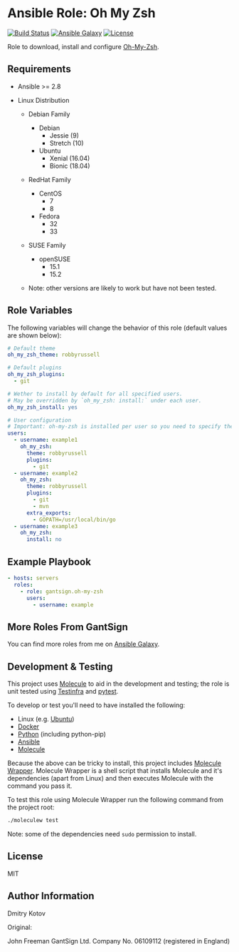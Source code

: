 Ansible Role: Oh My Zsh
=======================

[![Build Status](https://travis-ci.com/tutunak/ansible-role-oh-my-zsh.svg?branch=master)](https://travis-ci.com/gantsign/ansible-role-oh-my-zsh)
[![Ansible Galaxy](https://img.shields.io/badge/ansible--galaxy-tutunak.oh--my--zsh-blue.svg)](https://galaxy.ansible.com/tutunak/oh-my-zsh)
[![License](https://img.shields.io/badge/license-MIT-blue.svg)](https://raw.githubusercontent.com/tutunak/ansible-role-oh-my-zsh/master/LICENSE)

Role to download, install and configure [Oh-My-Zsh](http://ohmyz.sh/).

Requirements
------------

* Ansible >= 2.8

* Linux Distribution
    * Debian Family
        * Debian
            * Jessie (9)
            * Stretch (10)
        * Ubuntu
            * Xenial (16.04)
            * Bionic (18.04)
    * RedHat Family
        * CentOS
            * 7
            * 8
        * Fedora
            * 32
            * 33
    * SUSE Family
        * openSUSE
            * 15.1
            * 15.2

    * Note: other versions are likely to work but have not been tested.

Role Variables
--------------

The following variables will change the behavior of this role (default values
are shown below):

```yaml
# Default theme
oh_my_zsh_theme: robbyrussell

# Default plugins
oh_my_zsh_plugins:
  - git

# Wether to install by default for all specified users.
# May be overridden by `oh_my_zsh: install:` under each user.
oh_my_zsh_install: yes

# User configuration
# Important: oh-my-zsh is installed per user so you need to specify the users to install it for.
users:
  - username: example1
    oh_my_zsh:
      theme: robbyrussell
      plugins:
        - git
  - username: example2
    oh_my_zsh:
      theme: robbyrussell
      plugins:
        - git
        - mvn
      extra_exports:
        - GOPATH=/usr/local/bin/go
  - username: example3
    oh_my_zsh:
      install: no
```

Example Playbook
----------------

```yaml
- hosts: servers
  roles:
    - role: gantsign.oh-my-zsh
      users:
        - username: example
```

More Roles From GantSign
------------------------

You can find more roles from me on
[Ansible Galaxy](https://galaxy.ansible.com/tutunak).

Development & Testing
---------------------

This project uses [Molecule](http://molecule.readthedocs.io/) to aid in the
development and testing; the role is unit tested using
[Testinfra](http://testinfra.readthedocs.io/) and
[pytest](http://docs.pytest.org/).

To develop or test you'll need to have installed the following:

* Linux (e.g. [Ubuntu](http://www.ubuntu.com/))
* [Docker](https://www.docker.com/)
* [Python](https://www.python.org/) (including python-pip)
* [Ansible](https://www.ansible.com/)
* [Molecule](http://molecule.readthedocs.io/)

Because the above can be tricky to install, this project includes
[Molecule Wrapper](https://github.com/gantsign/molecule-wrapper). Molecule
Wrapper is a shell script that installs Molecule and it's dependencies (apart
from Linux) and then executes Molecule with the command you pass it.

To test this role using Molecule Wrapper run the following command from the
project root:

```bash
./moleculew test
```

Note: some of the dependencies need `sudo` permission to install.

License
-------

MIT

Author Information
------------------
Dmitry Kotov


Original:

John Freeman
GantSign Ltd.
Company No. 06109112 (registered in England)
